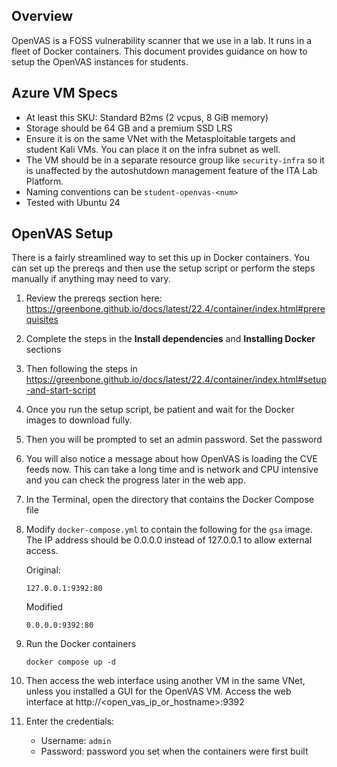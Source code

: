 ## Overview

OpenVAS is a FOSS vulnerability scanner that we use in a lab. It runs in a fleet of Docker containers. This document provides guidance on how to setup the OpenVAS instances for students.

## Azure VM Specs
- At least this SKU: Standard B2ms (2 vcpus, 8 GiB memory)
- Storage should be 64 GB and a premium SSD LRS
- Ensure it is on the same VNet with the Metasploitable targets and student Kali VMs. You can place it on the infra subnet as well.
- The VM should be in a separate resource group like `security-infra` so it is unaffected by the autoshutdown management feature of the ITA Lab Platform.
- Naming conventions can be `student-openvas-<num>`
- Tested with Ubuntu 24

## OpenVAS Setup
There is a fairly streamlined way to set this up in Docker containers. You can set up the prereqs and then use the setup script or perform the steps manually if anything may need to vary.

1. Review the prereqs section here: https://greenbone.github.io/docs/latest/22.4/container/index.html#prerequisites

1. Complete the steps in the **Install dependencies** and **Installing Docker** sections

1. Then following the steps in https://greenbone.github.io/docs/latest/22.4/container/index.html#setup-and-start-script

1. Once you run the setup script, be patient and wait for the Docker images to download fully.

1. Then you will be prompted to set an admin password. Set the password

1. You will also notice a message about how OpenVAS is loading the CVE feeds now. This can take a long time and is network and CPU intensive and you can check the progress later in the web app.

1. In the Terminal, open the directory that contains the Docker Compose file

1. Modify `docker-compose.yml` to contain the following for the `gsa` image. The IP address should be 0.0.0.0 instead of 127.0.0.1 to allow external access.

    Original:
    ```
    127.0.0.1:9392:80
    ```

    Modified
    ```
    0.0.0.0:9392:80
    ```

1. Run the Docker containers

    ```
    docker compose up -d
    ```

1. Then access the web interface using another VM in the same VNet, unless you installed a GUI for the OpenVAS VM. Access the web interface at http://<open_vas_ip_or_hostname>:9392

1. Enter the credentials:
    - Username: `admin`
    - Password: password you set when the containers were first built
